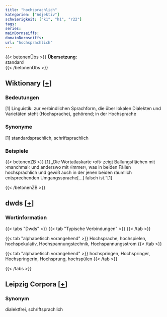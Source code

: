 ```yaml
---
title: "hochsprachlich"
kategorien: ["Adjektiv"]
schwierigkeit: ["k1", "h1", "r22"]
tags:
series:
mainDornseiffs:
domainDornseiffs:
url: "hochsprachlich"
---
```


{{< betonenÜbs >}}
**Übersetzung:**  
standard  
{{< /betonenÜbs >}}

## Wiktionary [[+](https://de.wiktionary.org/wiki/hochsprachlich)]

### Bedeutungen
[1] Linguistik: zur verbindlichen Sprachform, die über lokalen Dialekten und Varietäten steht (Hochsprache), gehörend; in der Hochsprache  

### Synonyme
[1] standardsprachlich, schriftsprachlich  

### Beispiele
{{< betonenZB >}}
[1] „Die Wortatlaskarte ›oft‹ zeigt Ballungsflächen mit ›manchmal‹ und anderswo mit ›immer‹, was in beiden Fällen hochsprachlich und gewiß auch in der jenen beiden räumlich entsprechenden Umgangssprache[…] falsch ist.“[1]  

{{< /betonenZB >}}


## dwds [[+](https://www.dwds.de/wb/hochsprachlich)]

### Wortinformation
{{< tabs "Dwds" >}}
{{< tab "Typische Verbindungen" >}}
{{< /tab >}}

{{< tab "alphabetisch vorangehend" >}}
Hochsprache, hochspielen, hochspekulativ, Hochspannungstechnik, Hochspannungsstrom
{{< /tab >}}

{{< tab "alphabetisch vorangehend" >}}
hochspringen, Hochspringer, Hochspringerin, Hochsprung, hochspülen
{{< /tab >}}

{{< /tabs >}}

## Leipzig Corpora [[+](https://corpora.uni-leipzig.de/en/res?word=hochsprachlich&corpusId=deu_newscrawl-public_2018)]


### Synonym
dialektfrei, schriftsprachlich

